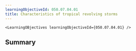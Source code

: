 ```yaml
---
learningObjectiveId: 050.07.04.01
title: Characteristics of tropical revolving storms
---
```


```tsx eval
<LearningOBjectives learningObjectiveId={050.07.04.01} />
```

## Summary

